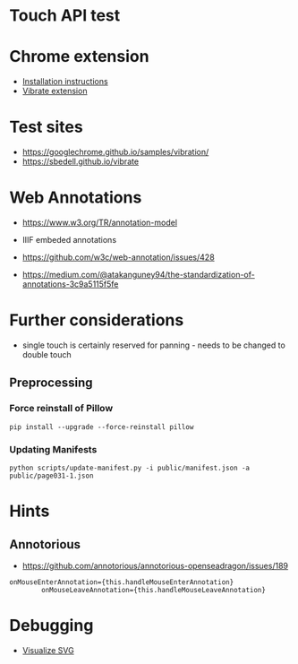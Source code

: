 # Touch API test

# Chrome extension

- [Installation instructions](https://dev.to/ben/how-to-install-chrome-extensions-manually-from-github-1612)
- [Vibrate extension](https://github.com/anth12/navigator.vibrate)

# Test sites

- https://googlechrome.github.io/samples/vibration/
- https://sbedell.github.io/vibrate

# Web Annotations

- https://www.w3.org/TR/annotation-model
- IIIF embeded annotations

- https://github.com/w3c/web-annotation/issues/428
- https://medium.com/@atakanguney94/the-standardization-of-annotations-3c9a5115f5fe

# Further considerations

- single touch is certainly reserved for panning - needs to be changed to double touch

## Preprocessing

### Force reinstall of Pillow

```
pip install --upgrade --force-reinstall pillow
```

### Updating Manifests

```
python scripts/update-manifest.py -i public/manifest.json -a public/page031-1.json
```

# Hints

## Annotorious

- https://github.com/annotorious/annotorious-openseadragon/issues/189

```
onMouseEnterAnnotation={this.handleMouseEnterAnnotation}
        onMouseLeaveAnnotation={this.handleMouseLeaveAnnotation}
```

# Debugging

- [Visualize SVG](https://www.svgviewer.dev/)
